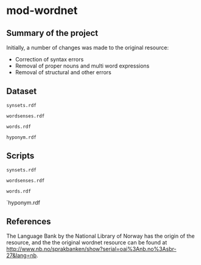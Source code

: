 # mod-wordnet

## Summary of the project
Initially, a number of changes was made to the original resource:
- Correction of syntax errors
- Removal of proper nouns and multi word expressions
- Removal of structural and other errors

## Dataset
`synsets.rdf`

`wordsenses.rdf`

`words.rdf`

`hyponym.rdf`

## Scripts
`synsets.rdf`

`wordsenses.rdf`

`words.rdf`

`hyponym.rdf

## References
The Language Bank by the National Library of Norway has the origin of the resource, and the 
the original wordnet resource can be found at http://www.nb.no/sprakbanken/show?serial=oai%3Anb.no%3Asbr-27&lang=nb.
